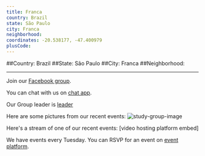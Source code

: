 ```yaml
---
title: Franca
country: Brazil
state: São Paulo
city: Franca
neighborhood: 
coordinates: -20.538177, -47.400979
plusCode:
---
```


##Country: Brazil
##State: São Paulo
##City: Franca
##Neighborhood: 
*****
Join our [Facebook group](https://www.facebook.com/groups/free.code.camp.franca).

You can chat with us on [chat app]().

Our Group leader is [leader]()

Here are some pictures from our recent events:
![study-group-image]()

Here's a stream of one of our recent events:
[video hosting platform embed]

We have events every Tuesday. You can RSVP for an event on [event platform]().
